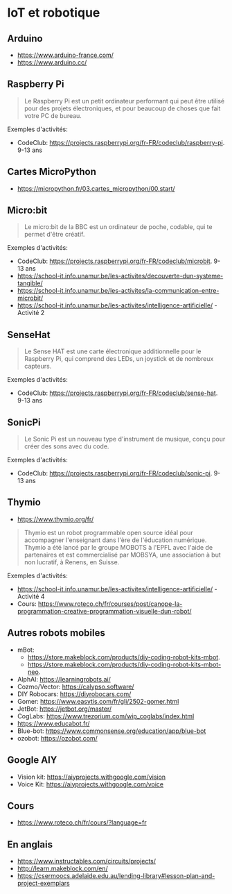 # IoT et robotique


## Arduino

* https://www.arduino-france.com/
* https://www.arduino.cc/

## Raspberry Pi

> Le Raspberry Pi est un petit ordinateur performant qui peut être utilisé pour des projets électroniques, et pour beaucoup de choses que fait votre PC de bureau.

Exemples d'activités:

* CodeClub: https://projects.raspberrypi.org/fr-FR/codeclub/raspberry-pi. 9-13 ans


## Cartes MicroPython

* https://micropython.fr/03.cartes_micropython/00.start/

## Micro:bit

> Le micro:bit de la BBC est un ordinateur de poche, codable, qui te permet d'être créatif.

Exemples d'activités:

* CodeClub: https://projects.raspberrypi.org/fr-FR/codeclub/microbit. 9-13 ans
* https://school-it.info.unamur.be/les-activites/decouverte-dun-systeme-tangible/
* https://school-it.info.unamur.be/les-activites/la-communication-entre-microbit/
* https://school-it.info.unamur.be/les-activites/intelligence-artificielle/ - Activité 2

## SenseHat

> Le Sense HAT est une carte électronique additionnelle pour le Raspberry Pi, qui comprend des LEDs, un joystick et de nombreux capteurs.

Exemples d'activités:

* CodeClub: https://projects.raspberrypi.org/fr-FR/codeclub/sense-hat. 9-13 ans

## SonicPi

> Le Sonic Pi est un nouveau type d'instrument de musique, conçu pour créer des sons avec du code.

Exemples d'activités:

* CodeClub: https://projects.raspberrypi.org/fr-FR/codeclub/sonic-pi. 9-13 ans

## Thymio

* https://www.thymio.org/fr/

> Thymio est un robot programmable open source idéal pour accompagner l'enseignant dans l'ère de l'éducation numérique. Thymio a été lancé par le groupe MOBOTS à l'EPFL avec l'aide de partenaires et est commercialisé par MOBSYA, une association à but non lucratif, à Renens, en Suisse.

Exemples d'activités:

* https://school-it.info.unamur.be/les-activites/intelligence-artificielle/ - Activité 4
* Cours: https://www.roteco.ch/fr/courses/post/canope-la-programmation-creative-programmation-visuelle-dun-robot/

## Autres robots mobiles

* mBot: 
	* https://store.makeblock.com/products/diy-coding-robot-kits-mbot. 
	* https://store.makeblock.com/products/diy-coding-robot-kits-mbot-neo. 
* AlphAI: https://learningrobots.ai/
* Cozmo/Vector: https://calypso.software/
* DIY Robocars: https://diyrobocars.com/
* Gomer: https://www.easytis.com/fr/gli/2502-gomer.html
* JetBot: https://jetbot.org/master/
* CogLabs: https://www.trezorium.com/wip_coglabs/index.html
* https://www.educabot.fr/
* Blue-bot: https://www.commonsense.org/education/app/blue-bot
* ozobot: https://ozobot.com/

## Google AIY

* Vision kit: https://aiyprojects.withgoogle.com/vision
* Voice Kit: https://aiyprojects.withgoogle.com/voice

## Cours

* https://www.roteco.ch/fr/cours/?language=fr


## En anglais

* https://www.instructables.com/circuits/projects/
* http://learn.makeblock.com/en/
* https://csermoocs.adelaide.edu.au/lending-library#lesson-plan-and-project-exemplars
